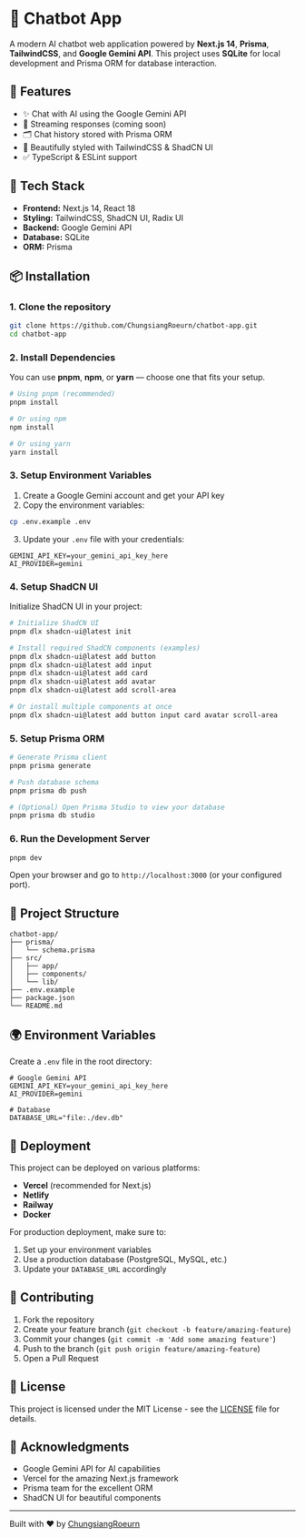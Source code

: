 # 🤖 Chatbot App

A modern AI chatbot web application powered by **Next.js 14**, **Prisma**, **TailwindCSS**, and **Google Gemini API**. This project uses **SQLite** for local development and Prisma ORM for database interaction.

## 🚀 Features

* ✨ Chat with AI using the Google Gemini API
* 🧠 Streaming responses (coming soon)
* 🗂️ Chat history stored with Prisma ORM
* 🎨 Beautifully styled with TailwindCSS & ShadCN UI
* ✅ TypeScript & ESLint support

## 🧰 Tech Stack

* **Frontend:** Next.js 14, React 18
* **Styling:** TailwindCSS, ShadCN UI, Radix UI
* **Backend:** Google Gemini API
* **Database:** SQLite
* **ORM:** Prisma

## 📦 Installation

### 1. Clone the repository

```bash
git clone https://github.com/ChungsiangRoeurn/chatbot-app.git
cd chatbot-app
```

### 2. Install Dependencies

You can use **pnpm**, **npm**, or **yarn** — choose one that fits your setup.

```bash
# Using pnpm (recommended)
pnpm install

# Or using npm
npm install

# Or using yarn
yarn install
```

### 3. Setup Environment Variables

1. Create a Google Gemini account and get your API key
2. Copy the environment variables:

```bash
cp .env.example .env
```

3. Update your `.env` file with your credentials:

```env
GEMINI_API_KEY=your_gemini_api_key_here
AI_PROVIDER=gemini
```

### 4. Setup ShadCN UI

Initialize ShadCN UI in your project:

```bash
# Initialize ShadCN UI
pnpm dlx shadcn-ui@latest init

# Install required ShadCN components (examples)
pnpm dlx shadcn-ui@latest add button
pnpm dlx shadcn-ui@latest add input
pnpm dlx shadcn-ui@latest add card
pnpm dlx shadcn-ui@latest add avatar
pnpm dlx shadcn-ui@latest add scroll-area

# Or install multiple components at once
pnpm dlx shadcn-ui@latest add button input card avatar scroll-area
```

### 5. Setup Prisma ORM

```bash
# Generate Prisma client
pnpm prisma generate

# Push database schema
pnpm prisma db push

# (Optional) Open Prisma Studio to view your database
pnpm prisma db studio
```

### 6. Run the Development Server

```bash
pnpm dev
```

Open your browser and go to `http://localhost:3000` (or your configured port).

## 📁 Project Structure

```
chatbot-app/
├── prisma/
│   └── schema.prisma
├── src/
│   ├── app/
│   ├── components/
│   └── lib/
├── .env.example
├── package.json
└── README.md
```

## 🌍 Environment Variables

Create a `.env` file in the root directory:

```env
# Google Gemini API
GEMINI_API_KEY=your_gemini_api_key_here
AI_PROVIDER=gemini

# Database
DATABASE_URL="file:./dev.db"
```

## 🚀 Deployment

This project can be deployed on various platforms:

* **Vercel** (recommended for Next.js)
* **Netlify**
* **Railway**
* **Docker**

For production deployment, make sure to:
1. Set up your environment variables
2. Use a production database (PostgreSQL, MySQL, etc.)
3. Update your `DATABASE_URL` accordingly

## 🤝 Contributing

1. Fork the repository
2. Create your feature branch (`git checkout -b feature/amazing-feature`)
3. Commit your changes (`git commit -m 'Add some amazing feature'`)
4. Push to the branch (`git push origin feature/amazing-feature`)
5. Open a Pull Request

## 📄 License

This project is licensed under the MIT License - see the [LICENSE](LICENSE) file for details.

## 🙏 Acknowledgments

* Google Gemini API for AI capabilities
* Vercel for the amazing Next.js framework
* Prisma team for the excellent ORM
* ShadCN UI for beautiful components

---

Built with ❤️ by [ChungsiangRoeurn](https://github.com/ChungsiangRoeurn)
